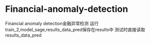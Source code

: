 # Financial-anomaly-detection
Financial anomaly detection金融异常检测
运行train_2,model_sage,results_data_pred保存在results中
测试时直接读取results_data_pred
